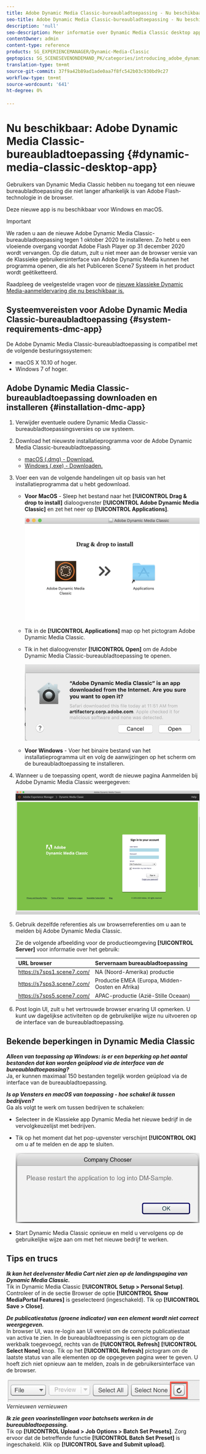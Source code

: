 ```yaml
---
title: Adobe Dynamic Media Classic-bureaubladtoepassing - Nu beschikbaar
seo-title: Adobe Dynamic Media Classic-bureaubladtoepassing - Nu beschikbaar
description: 'null'
seo-description: Meer informatie over Dynamic Media Classic desktop app.
contentOwner: admin
content-type: reference
products: SG_EXPERIENCEMANAGER/Dynamic-Media-Classic
geptopics: SG_SCENESEVENONDEMAND_PK/categories/introducing_adobe_dynamic_media_classic
translation-type: tm+mt
source-git-commit: 37f9a42b89ad1ade0aa7f8fc542b03c930bd9c27
workflow-type: tm+mt
source-wordcount: '641'
ht-degree: 0%

---
```



# Nu beschikbaar: Adobe Dynamic Media Classic-bureaubladtoepassing {#dynamic-media-classic-desktop-app}

Gebruikers van Dynamic Media Classic hebben nu toegang tot een nieuwe bureaubladtoepassing die niet langer afhankelijk is van Adobe Flash-technologie in de browser.

Deze nieuwe app is nu beschikbaar voor Windows en macOS.

>[!IMPORTANT]
>
>We raden u aan de nieuwe Adobe Dynamic Media Classic-bureaubladtoepassing tegen 1 oktober 2020 te installeren. Zo hebt u een vloeiende overgang voordat Adobe Flash Player op 31 december 2020 wordt vervangen. Op die datum, zult u niet meer aan de browser versie van de Klassieke gebruikersinterface van Adobe Dynamic Media kunnen het programma openen, die als het Publiceren Scene7 Systeem in het product wordt geëtiketteerd.

Raadpleeg de veelgestelde vragen voor de [nieuwe klassieke Dynamic Media-aanmeldervaring die nu beschikbaar is.](/help/new-ui-2020.md)

## Systeemvereisten voor Adobe Dynamic Media Classic-bureaubladtoepassing {#system-requirements-dmc-app}

De Adobe Dynamic Media Classic-bureaubladtoepassing is compatibel met de volgende besturingssystemen:
* macOS X 10.10 of hoger.
* Windows 7 of hoger.

## Adobe Dynamic Media Classic-bureaubladtoepassing downloaden en installeren {#installation-dmc-app}

1. Verwijder eventuele oudere Dynamic Media Classic-bureaubladtoepassingsversies op uw systeem.

1. Download het nieuwste installatieprogramma voor de Adobe Dynamic Media Classic-bureaubladtoepassing.

   * [macOS (.dmg) - Download.](http://download.macromedia.com/dynamic-media-classic/20.20.1/adobe-dynamic-media-classic-20.20.1.dmg)
   * [Windows (.exe) - Downloaden.](lhttp://download.macromedia.com/dynamic-media-classic/20.20.1/adobe-dynamic-media-classic-20.20.1.exe)

1. Voer een van de volgende handelingen uit op basis van het installatieprogramma dat u hebt gedownload.

   * **Voor MacOS** - Sleep het bestand naar het **[!UICONTROL Drag & drop to install]** dialoogvenster **[!UICONTROL Adobe Dynamic Media Classic]** en zet het neer op **[!UICONTROL Applications]**.

      ![Installatie van slepen en neerzetten op MacOS](/help/assets/dragondrop-install.png)

   * Tik in de **[!UICONTROL Applications]** map op het pictogram Adobe Dynamic Media Classic.
   * Tik in het dialoogvenster **[!UICONTROL Open]** om de Adobe Dynamic Media Classic-bureaubladtoepassing te openen.

      ![Gedownloade app openen](/help/assets/open-dmclassicapp.png)

   * **Voor Windows** - Voer het binaire bestand van het installatieprogramma uit en volg de aanwijzingen op het scherm om de bureaubladtoepassing te installeren.

1. Wanneer u de toepassing opent, wordt de nieuwe pagina Aanmelden bij Adobe Dynamic Media Classic weergegeven:

   ![Dynamic Media Klassiek aanmelden](/help/assets/dmclassic-login.png)

1. Gebruik dezelfde referenties als uw browserreferenties om u aan te melden bij Adobe Dynamic Media Classic.

   Zie de volgende afbeelding voor de productieomgeving **[!UICONTROL Server]** voor informatie over het gebruik:

   | URL browser | Servernaam bureaubladtoepassing |
   |---|---|
   | https://s7sps1.scene7.com/ | NA (Noord-Amerika) productie |
   | https://s7sps3.scene7.com/ | Productie EMEA (Europa, Midden-Oosten en Afrika) |
   | https://s7sps5.scene7.com/ | APAC-productie (Azië-Stille Oceaan) |

1. Post login UI, zult u het vertrouwde browser ervaring UI opmerken. U kunt uw dagelijkse activiteiten op de gebruikelijke wijze nu uitvoeren op de interface van de bureaubladtoepassing.

## Bekende beperkingen in Dynamic Media Classic

**_Alleen van toepassing op Windows: is er een beperking op het aantal bestanden dat kan worden geüpload via de interface van de bureaubladtoepassing?_**<br> Ja, er kunnen maximaal 150 bestanden tegelijk worden geüpload via de interface van de bureaubladtoepassing.

**_Is op Vensters en macOS van toepassing - hoe schakel ik tussen bedrijven?_**<br> Ga als volgt te werk om tussen bedrijven te schakelen:
* Selecteer in de Klassieke app Dynamic Media het nieuwe bedrijf in de vervolgkeuzelijst met bedrijven.
* Tik op het moment dat het pop-upvenster verschijnt **[!UICONTROL OK]** om u af te melden en de app te sluiten.

   ![Start de app opnieuw om het nieuwe bedrijf te gebruiken](/help/assets/dmclassic-new-company.png)
* Start Dynamic Media Classic opnieuw en meld u vervolgens op de gebruikelijke wijze aan om met het nieuwe bedrijf te werken.

## Tips en trucs

**_Ik kan het deelvenster Media Cart niet zien op de landingspagina van Dynamic Media Classic._**<br> Tik in Dynamic Media Classic **[!UICONTROL Setup > Personal Setup]**. Controleer of in de sectie Browser de optie **[!UICONTROL Show MediaPortal Features]** is geselecteerd (ingeschakeld). Tik op **[!UICONTROL Save > Close]**.

**_De publicatiestatus (groene indicator) van een element wordt niet correct weergegeven._**<br> In browser UI, was re-login aan UI vereist om de correcte publicatiestaat van activa te zien. In de bureaubladtoepassing is een pictogram op de werkbalk toegevoegd, rechts van de **[!UICONTROL Refresh]** **[!UICONTROL Select None]** knop. Tik op het **[!UICONTROL Refresh]** pictogram om de laatste status van alle elementen op de opgegeven pagina weer te geven. U hoeft zich niet opnieuw aan te melden, zoals in de gebruikersinterface van de browser.

![Pictogram](/help/assets/refresh-icon.png)*Vernieuwen vernieuwen*

**_Ik zie geen voorinstellingen voor batchsets werken in de bureaubladtoepassing._**<br> Tik op **[!UICONTROL Upload > Job Options > Batch Set Presets]**. Zorg ervoor dat de betreffende functie **[!UICONTROL Batch Set Preset]** is ingeschakeld. Klik op **[!UICONTROL Save and Submit upload]**.
